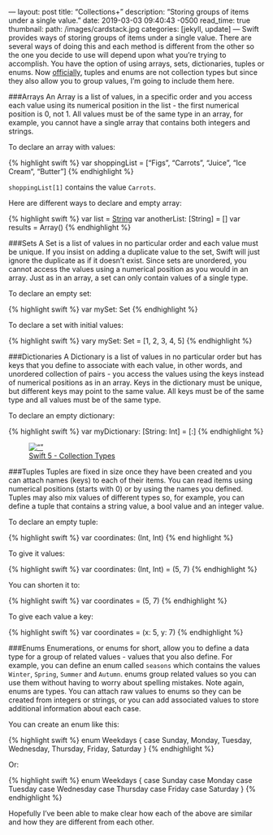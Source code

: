 —
layout: post
title:  “Collections+”
description: “Storing groups of items under a single value.”
date:   2019-03-03 09:40:43 -0500
read_time: true
thumbnail: 
  path: /images/cardstack.jpg
categories: [jekyll, update]
—
Swift provides ways of storing groups of items under a single value. There are several ways of doing this and each method is different from the other so the one you decide to use will depend upon what you’re trying to accomplish.  You have the option of using arrays, sets, dictionaries, tuples or enums.  Now [officially](https://docs.swift.org/swift-book/LanguageGuide/CollectionTypes.html), tuples and enums are not collection types but since they also allow you to group values, I’m going to include them here.

###Arrays
An Array is a list of values, in a specific order and you access each value using its numerical position in the list - the first numerical position is 0, not 1.  All values must be of the same type in an array, for example, you cannot have a single array that contains both integers and strings.

To declare an array with values:

{% highlight swift %}
var shoppingList = [“Figs”, “Carrots”, “Juice”, “Ice Cream“, “Butter”]
{% endhighlight %}

`shoppingList[1]` contains the value `Carrots`.

Here are different ways to declare and empty array:

{% highlight swift %}
var list = [String]()
var anotherList: [String] = []
var results = Array<Int>()
{% endhighlight %}

###Sets
A Set is a list of values in no particular order and each value must be unique. If you insist on adding a duplicate value to the set, Swift will just ignore the duplicate as if it doesn’t exist. Since sets are unordered, you cannot access the values using a numerical position as you would in an array.  Just as in an array, a set can only contain values of a single type.

To declare an empty set:

{% highlight swift %}
var mySet: Set<Int>
{% endhighlight %}

To declare a set with initial values:

{% highlight swift %}
vary mySet: Set<Int> = [1, 2, 3, 4, 5]
{% endhighlight %}

###Dictionaries
A Dictionary is a list of values in no particular order but has keys that you define to associate with each value, in other words, and unordered collection of pairs - you access the values using the keys instead of numerical positions as in an array.  Keys in the dictionary must be unique, but different keys may point to the same value.  All keys must be of the same type and all values must be of the same type.

To declare an empty dictionary:

{% highlight swift %}
var myDictionary: [String: Int] = [:]
{% endhighlight %}

<figure>
	<a href=“https://docs.swift.org/swift-book/_images/CollectionTypes_intro_2x.png”><img src=“https://docs.swift.org/swift-book/_images/CollectionTypes_intro_2x.png” alt=“”></a>
	<figcaption><a href=“https://docs.swift.org/swift-book/LanguageGuide/CollectionTypes.html” title=“Swift 5 - Collection Types”>Swift 5 - Collection Types</a></figcaption>
</figure>

###Tuples
Tuples are fixed in size once they have been created and you can attach names (keys) to each of their items. You can read items using numerical positions (starts with 0) or by using the names you defined.  Tuples may also mix values of different types so, for example, you can define a tuple that contains a string value, a bool value and an integer value.

To declare an empty tuple:

{% highlight swift %}
var coordinates: (Int, Int)
{% end highlight %}

To give it values:

{% highlight swift %}
var coordinates: (Int, Int) = (5, 7)
{% endhighlight %}

You can shorten it to:

{% highlight swift %}
var coordinates = (5, 7)
{% endhighlight %}

To give each value a key:

{% highlight swift %}
var coordinates = (x: 5, y: 7)
{% endhighlight %}

###Enums
Enumerations, or enums for short, allow you to define a data type for a group of related values - values that you also define.  For example, you can define an enum called `seasons` which contains the values `Winter`, `Spring`, `Summer` and `Autumn`.  enums group related values so you can use them without having to worry about spelling mistakes.  Note again, enums are types.  You can attach raw values to enums so they can be created from integers or strings, or you can add associated values to store additional information about each case.

You can create an enum like this:

{% highlight swift %}
enum Weekdays {
	case Sunday, Monday, Tuesday, Wednesday, Thursday, Friday, Saturday
}
{% endhighlight %}

Or:

{% highlight swift %}
enum Weekdays {
	case Sunday
	case Monday
	case Tuesday
	case Wednesday
	case Thursday
	case Friday
	case Saturday
}
{% endhighlight %}

Hopefully I’ve been able to make clear how each of the above are similar and how they are different from each other.

